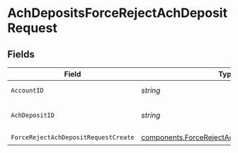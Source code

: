 # AchDepositsForceRejectAchDepositRequest


## Fields

| Field                                                                                                          | Type                                                                                                           | Required                                                                                                       | Description                                                                                                    | Example                                                                                                        |
| -------------------------------------------------------------------------------------------------------------- | -------------------------------------------------------------------------------------------------------------- | -------------------------------------------------------------------------------------------------------------- | -------------------------------------------------------------------------------------------------------------- | -------------------------------------------------------------------------------------------------------------- |
| `AccountID`                                                                                                    | *string*                                                                                                       | :heavy_check_mark:                                                                                             | The account id.                                                                                                | 01H8FB90ZRRFWXB4XC2JPJ1D4Y                                                                                     |
| `AchDepositID`                                                                                                 | *string*                                                                                                       | :heavy_check_mark:                                                                                             | The achDeposit id.                                                                                             | 20230817000319                                                                                                 |
| `ForceRejectAchDepositRequestCreate`                                                                           | [components.ForceRejectAchDepositRequestCreate](../../models/components/forcerejectachdepositrequestcreate.md) | :heavy_check_mark:                                                                                             | N/A                                                                                                            |                                                                                                                |